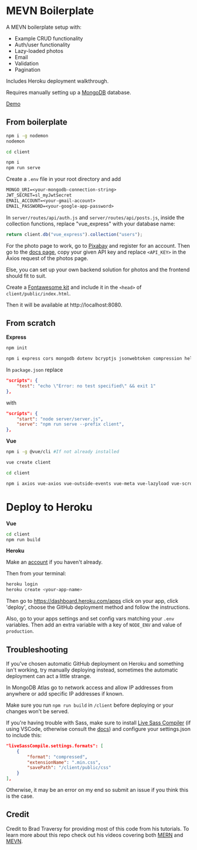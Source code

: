 <h1>MEVN Boilerplate</h1>

A MEVN boilerplate setup with:

<ul>
 <li>Example CRUD functionality</li>
 <li>Auth/user functionality</li>
 <li>Lazy-loaded photos</li>
 <li>Email</li>
 <li>Validation</li>
 <li>Pagination</li> 
</ul> 

Includes Heroku deployment walkthrough.

Requires manually setting up a [MongoDB](https://www.mongodb.com) database.

[Demo](https://mevn-js.herokuapp.com/)

## From boilerplate

```bash
npm i -g nodemon
nodemon

cd client

npm i
npm run serve
```

Create a `.env` file in your root directory and add

```txt
MONGO_URI=<your-mongodb-connection-string>
JWT_SECRET=sl_myJwtSecret
EMAIL_ACCOUNT=<your-gmail-account>
EMAIL_PASSWORD=<your-google-app-password>
```

In `server/routes/api/auth.js` and `server/routes/api/posts.js`, inside the collection functions, replace "vue_express" with your database name:

```js
return client.db("vue_express").collection("users");
```

For the photo page to work, go to [Pixabay](https://pixabay.com/accounts/register/) and register for an account. Then go to the [docs page](https://pixabay.com/api/docs/), copy your given API key and replace `<API_KEY>` in the Axios request of the photos page.

Else, you can set up your own backend solution for photos and the frontend should fit to suit.

Create a [Fontawesome kit](https://fontawesome.com/) and include it in the `<head>` of `client/public/index.html`.

Then it will be available at http://localhost:8080.

## From scratch

**Express**

```bash
npm init

npm i express cors mongodb dotenv bcryptjs jsonwebtoken compression helmet nodemailer
```

In `package.json` replace

```json
"scripts": {
    "test": "echo \"Error: no test specified\" && exit 1"
},
```

with

```json
"scripts": {
    "start": "node server/server.js",
    "serve": "npm run serve --prefix client",
},
```

**Vue**

```bash
npm i -g @vue/cli #If not already installed

vue create client

cd client

npm i axios vue-axios vue-outside-events vue-meta vue-lazyload vue-scrollactive
```

# Deploy to Heroku

**Vue**

```bash
cd client
npm run build
```

**Heroku**

Make an [account](http://heroku.com) if you haven't already.

Then from your terminal:

```bash
heroku login
heroku create <your-app-name>
```

Then go to https://dashboard.heroku.com/apps click on your app, click 'deploy', choose the GitHub deployment method and follow the instructions.

Also, go to your apps settings and set config vars matching your `.env` variables. Then add an extra variable with a key of `NODE_ENV` and value of `production`.

## Troubleshooting

If you've chosen automatic GitHub deployment on Heroku and something isn't working, try manually deploying instead, sometimes the automatic deployment can act a little strange.

In MongoDB Atlas go to network access and allow IP addresses from anywhere or add specific IP addresses if known.

Make sure you run `npm run build` in `/client` before deploying or your changes won't be served.

If you're having trouble with Sass, make sure to install [Live Sass Compiler](https://marketplace.visualstudio.com/items?itemName=ritwickdey.live-sass) (if using VSCode, otherwise consult the [docs](https://sass-lang.com/)) and configure your settings.json to include this:

```json
"liveSassCompile.settings.formats": [
    {
        "format": "compressed",
        "extensionName": ".min.css",
        "savePath": "/client/public/css"
    }
],
```

Otherwise, it may be an error on my end so submit an issue if you think this is the case.

## Credit

Credit to Brad Traversy for providing most of this code from his tutorials. To learn more about this repo check out his videos covering both [MERN](https://www.youtube.com/watch?v=PBTYxXADG_k&list=PLillGF-RfqbbiTGgA77tGO426V3hRF9iE) and [MEVN](https://www.youtube.com/watch?v=j55fHUJqtyw&list=PLillGF-RfqbYSx-Ab1xWVanGKtowTsnNm).

